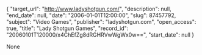 {
  "target_url": "http://www.ladyshotgun.com/", 
  "description": null, 
  "end_date": null, 
  "date": "2006-01-01T12:00:00", 
  "slug": 87457792, 
  "subject": "Video Games", 
  "publisher": "ladyshotgun.com", 
  "open_access": true, 
  "title": "Lady Shotgun Games", 
  "record_id": "20060101T120000/x4ChEfZg8dRGHRVwWgWx0w==", 
  "start_date": null
}

None